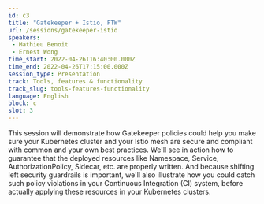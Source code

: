 ```yaml
---
id: c3
title: "Gatekeeper + Istio, FTW"
url: /sessions/gatekeeper-istio
speakers:
 - Mathieu Benoit
 - Ernest Wong
time_start: 2022-04-26T16:40:00.000Z
time_end: 2022-04-26T17:15:00.000Z
session_type: Presentation
track: Tools, features & functionality
track_slug: tools-features-functionality
language: English
block: c
slot: 3
---
```


This session will demonstrate how Gatekeeper policies could help you make sure your Kubernetes cluster and your Istio mesh are secure and compliant with common and your own best practices. We'll see in action how to guarantee that the deployed resources like Namespace, Service, AuthorizationPolicy, Sidecar, etc. are properly written. And because shifting left security guardrails is important, we'll also illustrate how you could catch such policy violations in your Continuous Integration (CI) system, before actually applying these resources in your Kubernetes clusters.